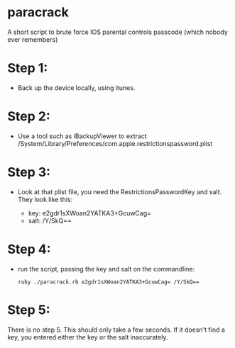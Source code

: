 # paracrack
A short script to brute force IOS parental controls passcode (which nobody ever remembers)


# Step 1: 

  * Back up the device locally, using itunes.
  
# Step 2: 
  * Use a tool such as iBackupViewer to extract /System/Library/Preferences/com.apple.restrictionspassword.plist
  
# Step 3:

  * Look at that plist file, you need the RestrictionsPasswordKey and salt. They look like this:
  
      * key: e2gdr1sXWoan2YATKA3+GcuwCag=
      * salt: /Y/SkQ==
      
# Step 4:
  * run the script, passing the key and salt on the commandline:
  
  
    `ruby ./paracrack.rb e2gdr1sXWoan2YATKA3+GcuwCag= /Y/SkQ==`
    
    
# Step 5:
  There is no step 5. This should only take a few seconds.  If it doesn't find a key, you entered either the key or the salt inaccurately.

